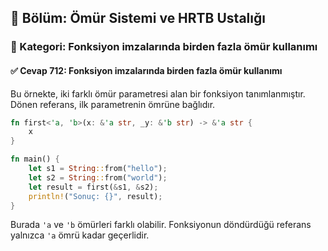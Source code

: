 ## 📘 Bölüm: Ömür Sistemi ve HRTB Ustalığı  
### 🔹 Kategori: Fonksiyon imzalarında birden fazla ömür kullanımı  
#### ✅ Cevap 712: Fonksiyon imzalarında birden fazla ömür kullanımı

Bu örnekte, iki farklı ömür parametresi alan bir fonksiyon tanımlanmıştır. Dönen referans, ilk parametrenin ömrüne bağlıdır.

```rust
fn first<'a, 'b>(x: &'a str, _y: &'b str) -> &'a str {
    x
}

fn main() {
    let s1 = String::from("hello");
    let s2 = String::from("world");
    let result = first(&s1, &s2);
    println!("Sonuç: {}", result);
}
```

Burada `'a` ve `'b` ömürleri farklı olabilir. Fonksiyonun döndürdüğü referans yalnızca `'a` ömrü kadar geçerlidir.
